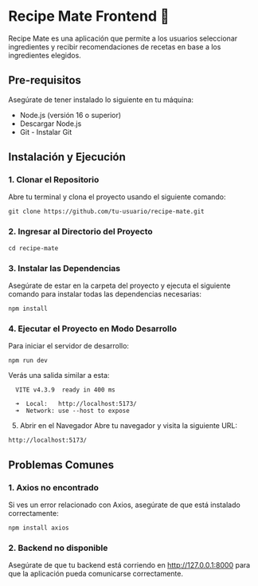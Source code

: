 # Recipe Mate Frontend 🍲

Recipe Mate es una aplicación que permite a los usuarios seleccionar ingredientes y recibir recomendaciones de recetas en base a los ingredientes elegidos.

## Pre-requisitos

Asegúrate de tener instalado lo siguiente en tu máquina:

- Node.js (versión 16 o superior)
- Descargar Node.js
- Git - Instalar Git

## Instalación y Ejecución

### 1. Clonar el Repositorio
Abre tu terminal y clona el proyecto usando el siguiente comando:

```
git clone https://github.com/tu-usuario/recipe-mate.git
```
### 2. Ingresar al Directorio del Proyecto

```
cd recipe-mate
```
### 3. Instalar las Dependencias
Asegúrate de estar en la carpeta del proyecto y ejecuta el siguiente comando para instalar todas las dependencias necesarias:

```
npm install
```
### 4. Ejecutar el Proyecto en Modo Desarrollo
Para iniciar el servidor de desarrollo:

```
npm run dev
```
Verás una salida similar a esta:

```
  VITE v4.3.9  ready in 400 ms

  ➜  Local:   http://localhost:5173/
  ➜  Network: use --host to expose
```
5. Abrir en el Navegador
Abre tu navegador y visita la siguiente URL:

```
http://localhost:5173/
```

## Problemas Comunes

### 1. Axios no encontrado
Si ves un error relacionado con Axios, asegúrate de que está instalado correctamente:

```
npm install axios
```
### 2. Backend no disponible
Asegúrate de que tu backend está corriendo en http://127.0.0.1:8000 para que la aplicación pueda comunicarse correctamente.

